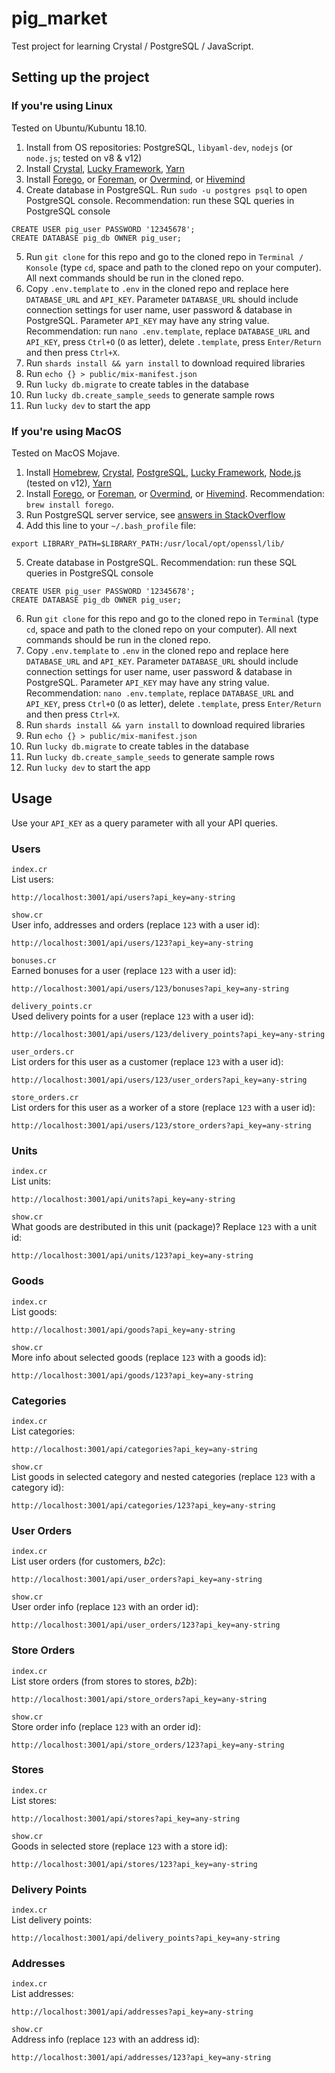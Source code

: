 # pig_market

Test project for learning Crystal / PostgreSQL / JavaScript.

## Setting up the project

### If you're using Linux

Tested on Ubuntu/Kubuntu 18.10.

1. Install from OS repositories: PostgreSQL, `libyaml-dev`, `nodejs` (or `node.js`; tested on v8 & v12)
2. Install [Crystal](https://crystal-lang.org/reference/installation/), [Lucky Framework](http://luckyframework.org/guides/installing.html), [Yarn](https://yarnpkg.com/en/docs/install)
3. Install [Forego](https://dl.equinox.io/ddollar/forego/stable), or [Foreman](https://github.com/ddollar/foreman), or [Overmind](https://github.com/DarthSim/overmind), or [Hivemind](https://github.com/DarthSim/hivemind)
4. Create database in PostgreSQL. Run `sudo -u postgres psql` to open PostgreSQL console. Recommendation: run these SQL queries in PostgreSQL console  
```
CREATE USER pig_user PASSWORD '12345678';
CREATE DATABASE pig_db OWNER pig_user;
```
5. Run `git clone` for this repo and go to the cloned repo in `Terminal / Konsole` (type `cd`, space and path to the cloned repo on your computer). All next commands should be run in the cloned repo.
6. Copy `.env.template` to `.env` in the cloned repo and replace here `DATABASE_URL` and `API_KEY`. Parameter `DATABASE_URL` should include connection settings for user name, user password & database in PostgreSQL. Parameter `API_KEY` may have any string value. Recommendation: run `nano .env.template`, replace `DATABASE_URL` and `API_KEY`, press `Ctrl+O` (`O` as letter), delete `.template`, press `Enter/Return` and then press `Ctrl+X`.
7. Run `shards install && yarn install` to download required libraries
8. Run `echo {} > public/mix-manifest.json`
9. Run `lucky db.migrate` to create tables in the database
10. Run `lucky db.create_sample_seeds` to generate sample rows
11. Run `lucky dev` to start the app

### If you're using MacOS

Tested on MacOS Mojave.

1. Install [Homebrew](https://brew.sh/), [Crystal](https://crystal-lang.org/reference/installation/), [PostgreSQL](https://www.postgresql.org/download/), [Lucky Framework](http://luckyframework.org/guides/installing.html), [Node.js](https://nodejs.org/en/download/package-manager/) (tested on v12), [Yarn](https://yarnpkg.com/en/docs/install)
2. Install [Forego](https://dl.equinox.io/ddollar/forego/stable), or [Foreman](https://github.com/ddollar/foreman), or [Overmind](https://github.com/DarthSim/overmind), or [Hivemind](https://github.com/DarthSim/hivemind). Recommendation: `brew install forego`.
3. Run PostgreSQL server service, see [answers in StackOverflow](https://stackoverflow.com/questions/7975556/how-to-start-postgresql-server-on-mac-os-x#answers)
4. Add this line to your `~/.bash_profile` file:  
```
export LIBRARY_PATH=$LIBRARY_PATH:/usr/local/opt/openssl/lib/
```
5. Create database in PostgreSQL. Recommendation: run these SQL queries in PostgreSQL console  
```
CREATE USER pig_user PASSWORD '12345678';
CREATE DATABASE pig_db OWNER pig_user;
```
6. Run `git clone` for this repo and go to the cloned repo in `Terminal` (type `cd`, space and path to the cloned repo on your computer). All next commands should be run in the cloned repo.
7. Copy `.env.template` to `.env` in the cloned repo and replace here `DATABASE_URL` and `API_KEY`. Parameter `DATABASE_URL` should include connection settings for user name, user password & database in PostgreSQL. Parameter `API_KEY` may have any string value. Recommendation: `nano .env.template`, replace `DATABASE_URL` and `API_KEY`, press `Ctrl+O` (`O` as letter), delete `.template`, press `Enter/Return` and then press `Ctrl+X`.
8. Run `shards install && yarn install` to download required libraries
9. Run `echo {} > public/mix-manifest.json`
10. Run `lucky db.migrate` to create tables in the database
11. Run `lucky db.create_sample_seeds` to generate sample rows
12. Run `lucky dev` to start the app

## Usage

Use your `API_KEY` as a query parameter with all your API queries.

### Users

`index.cr`  
List users:

    http://localhost:3001/api/users?api_key=any-string

`show.cr`  
User info, addresses and orders (replace `123` with a user id):

    http://localhost:3001/api/users/123?api_key=any-string

`bonuses.cr`  
Earned bonuses for a user (replace `123` with a user id):

    http://localhost:3001/api/users/123/bonuses?api_key=any-string

`delivery_points.cr`  
Used delivery points for a user (replace `123` with a user id):

    http://localhost:3001/api/users/123/delivery_points?api_key=any-string

`user_orders.cr`  
List orders for this user as a customer (replace `123` with a user id):

    http://localhost:3001/api/users/123/user_orders?api_key=any-string

`store_orders.cr`  
List orders for this user as a worker of a store (replace `123` with a user id):

    http://localhost:3001/api/users/123/store_orders?api_key=any-string

### Units

`index.cr`  
List units:

    http://localhost:3001/api/units?api_key=any-string

`show.cr`  
What goods are destributed in this unit (package)? Replace `123` with a unit id:

    http://localhost:3001/api/units/123?api_key=any-string

### Goods

`index.cr`  
List goods:

    http://localhost:3001/api/goods?api_key=any-string

`show.cr`  
More info about selected goods (replace `123` with a goods id):

    http://localhost:3001/api/goods/123?api_key=any-string

### Categories

`index.cr`  
List categories:

    http://localhost:3001/api/categories?api_key=any-string

`show.cr`  
List goods in selected category and nested categories (replace `123` with a category id):

    http://localhost:3001/api/categories/123?api_key=any-string

### User Orders

`index.cr`  
List user orders (for customers, *b2c*):

    http://localhost:3001/api/user_orders?api_key=any-string

`show.cr`  
User order info (replace `123` with an order id):

    http://localhost:3001/api/user_orders/123?api_key=any-string

### Store Orders

`index.cr`  
List store orders (from stores to stores, *b2b*):

    http://localhost:3001/api/store_orders?api_key=any-string

`show.cr`  
Store order info (replace `123` with an order id):

    http://localhost:3001/api/store_orders/123?api_key=any-string

### Stores

`index.cr`  
List stores:

    http://localhost:3001/api/stores?api_key=any-string

`show.cr`  
Goods in selected store (replace `123` with a store id):

    http://localhost:3001/api/stores/123?api_key=any-string

### Delivery Points

`index.cr`  
List delivery points:

    http://localhost:3001/api/delivery_points?api_key=any-string

### Addresses

`index.cr`  
List addresses:

    http://localhost:3001/api/addresses?api_key=any-string

`show.cr`  
Address info (replace `123` with an address id):

    http://localhost:3001/api/addresses/123?api_key=any-string

